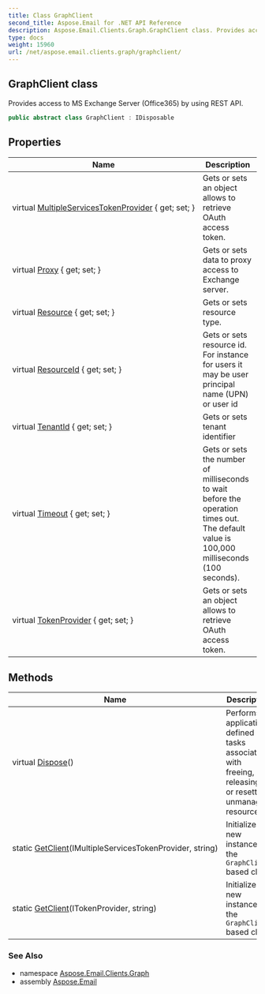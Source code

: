 ```yaml
---
title: Class GraphClient
second_title: Aspose.Email for .NET API Reference
description: Aspose.Email.Clients.Graph.GraphClient class. Provides access to MS Exchange Server Office365 by using REST API
type: docs
weight: 15960
url: /net/aspose.email.clients.graph/graphclient/
---
```

## GraphClient class

Provides access to MS Exchange Server (Office365) by using REST API.

```csharp
public abstract class GraphClient : IDisposable
```

## Properties

| Name | Description |
| --- | --- |
| virtual [MultipleServicesTokenProvider](../../aspose.email.clients.graph/graphclient/multipleservicestokenprovider/) { get; set; } | Gets or sets an object allows to retrieve OAuth access token. |
| virtual [Proxy](../../aspose.email.clients.graph/graphclient/proxy/) { get; set; } | Gets or sets data to proxy access to Exchange server. |
| virtual [Resource](../../aspose.email.clients.graph/graphclient/resource/) { get; set; } | Gets or sets resource type. |
| virtual [ResourceId](../../aspose.email.clients.graph/graphclient/resourceid/) { get; set; } | Gets or sets resource id. For instance for users it may be user principal name (UPN) or user id |
| virtual [TenantId](../../aspose.email.clients.graph/graphclient/tenantid/) { get; set; } | Gets or sets tenant identifier |
| virtual [Timeout](../../aspose.email.clients.graph/graphclient/timeout/) { get; set; } | Gets or sets the number of milliseconds to wait before the operation times out. The default value is 100,000 milliseconds (100 seconds). |
| virtual [TokenProvider](../../aspose.email.clients.graph/graphclient/tokenprovider/) { get; set; } | Gets or sets an object allows to retrieve OAuth access token. |

## Methods

| Name | Description |
| --- | --- |
| virtual [Dispose](../../aspose.email.clients.graph/graphclient/dispose/)() | Performs application-defined tasks associated with freeing, releasing, or resetting unmanaged resources. |
| static [GetClient](../../aspose.email.clients.graph/graphclient/getclient/#getclient)(IMultipleServicesTokenProvider, string) | Initializes a new instance of the `GraphClient` based class |
| static [GetClient](../../aspose.email.clients.graph/graphclient/getclient/#getclient_1)(ITokenProvider, string) | Initializes a new instance of the `GraphClient` based class |

### See Also

* namespace [Aspose.Email.Clients.Graph](../../aspose.email.clients.graph/)
* assembly [Aspose.Email](../../)


